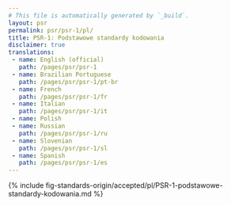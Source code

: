 ```yaml
---
# This file is automatically generated by `_build`.
layout: psr
permalink: psr/psr-1/pl/
title: PSR-1: Podstawowe standardy kodowania
disclaimer: true
translations:
 - name: English (official)
   path: /pages/psr/psr-1
 - name: Brazilian Portuguese
   path: /pages/psr/psr-1/pt-br
 - name: French
   path: /pages/psr/psr-1/fr
 - name: Italian
   path: /pages/psr/psr-1/it
 - name: Polish
 - name: Russian
   path: /pages/psr/psr-1/ru
 - name: Slovenian
   path: /pages/psr/psr-1/sl
 - name: Spanish
   path: /pages/psr/psr-1/es
---
```


{% include fig-standards-origin/accepted/pl/PSR-1-podstawowe-standardy-kodowania.md %}